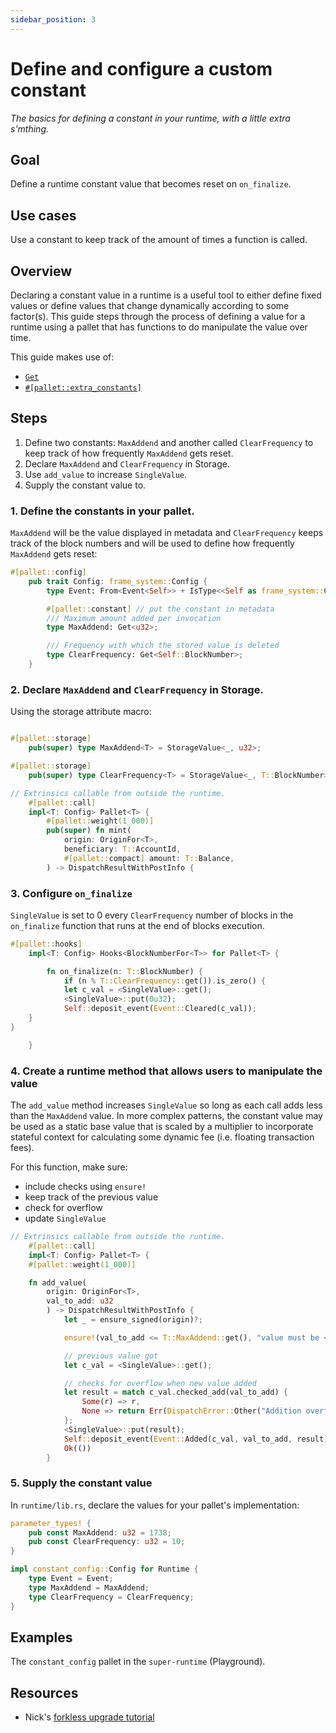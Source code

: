```yaml
---
sidebar_position: 3
---
```


# Define and configure a custom constant

_The basics for defining a constant in your runtime, with a little extra s'mthing._

## Goal

Define a runtime constant value that becomes reset on `on_finalize`.

## Use cases

Use a constant to keep track of the amount of times a function is called.

## Overview

Declaring a constant value in a runtime is a useful tool to either define fixed values or define values that change dynamically according to some factor(s). This guide steps through the process of defining a value for a runtime using a pallet that has functions to do manipulate the value over time.

This guide makes use of:

- [`Get`](https://substrate.dev/rustdocs/v3.0.0/frame_support/traits/trait.Get.html)
- [`#[pallet::extra_constants]`](https://crates.parity.io/frame_support/attr.pallet.html#extra-constants-palletextra_constants-optional)

## Steps

1. Define two constants: `MaxAddend` and another called `ClearFrequency` to keep track of how frequently `MaxAddend` gets reset.
2. Declare `MaxAddend` and `ClearFrequency` in Storage.
3. Use `add_value` to increase `SingleValue`.
4. Supply the constant value to.

### 1. Define the constants in your pallet.

`MaxAddend` will be the value displayed in metadata and `ClearFrequency` keeps track of the block numbers and will be used to define how frequently `MaxAddend` gets reset:

```rust
#[pallet::config]
	pub trait Config: frame_system::Config {
        type Event: From<Event<Self>> + IsType<<Self as frame_system::Config>::Event>;

		#[pallet::constant] // put the constant in metadata
        /// Maximum amount added per invocation
        type MaxAddend: Get<u32>;

        /// Frequency with which the stored value is deleted
        type ClearFrequency: Get<Self::BlockNumber>;
	}
```

### 2. Declare `MaxAddend` and `ClearFrequency` in Storage.

Using the storage attribute macro:

```rust

#[pallet::storage]
	pub(super) type MaxAddend<T> = StorageValue<_, u32>;

#[pallet::storage]
	pub(super) type ClearFrequency<T> = StorageValue<_, T::BlockNumber>;

```

```rust
// Extrinsics callable from outside the runtime.
	#[pallet::call]
	impl<T: Config> Pallet<T> {
		#[pallet::weight(1_000)]
		pub(super) fn mint(
			origin: OriginFor<T>,
			beneficiary: T::AccountId,
			#[pallet::compact] amount: T::Balance,
		) -> DispatchResultWithPostInfo {
```

### 3. Configure `on_finalize`

`SingleValue` is set to 0 every `ClearFrequency` number of blocks in the `on_finalize` function that runs at the end of blocks execution.

```rust
#[pallet::hooks]
	impl<T: Config> Hooks<BlockNumberFor<T>> for Pallet<T> {

        fn on_finalize(n: T::BlockNumber) {
            if (n % T::ClearFrequency::get()).is_zero() {
            let c_val = <SingleValue>::get();
            <SingleValue>::put(0u32);
            Self::deposit_event(Event::Cleared(c_val));
    }
}

	}

```

### 4. Create a runtime method that allows users to manipulate the value

The `add_value` method increases `SingleValue` so long as each call adds less than the `MaxAddend` value. In more complex patterns, the constant value may be used as a static base value that is scaled by a multiplier to incorporate stateful context for calculating some dynamic fee (i.e. floating transaction fees).

For this function, make sure:

- include checks using `ensure!`
- keep track of the previous value
- check for overflow
- update `SingleValue`

```rust
// Extrinsics callable from outside the runtime.
	#[pallet::call]
	impl<T: Config> Pallet<T> {
    #[pallet::weight(1_000)]

    fn add_value(
        origin: OriginFor<T>,
        val_to_add: u32
        ) -> DispatchResultWithPostInfo {
            let _ = ensure_signed(origin)?;

            ensure!(val_to_add <= T::MaxAddend::get(), "value must be <= maximum add amount constant");

            // previous value got
            let c_val = <SingleValue>::get();

            // checks for overflow when new value added
            let result = match c_val.checked_add(val_to_add) {
                Some(r) => r,
                None => return Err(DispatchError::Other("Addition overflowed")),
            };
            <SingleValue>::put(result);
            Self::deposit_event(Event::Added(c_val, val_to_add, result));
            Ok(())
        }
```

### 5. Supply the constant value

In `runtime/lib.rs`, declare the values for your pallet's implementation:

```rust
parameter_types! {
    pub const MaxAddend: u32 = 1738;
    pub const ClearFrequency: u32 = 10;
}

impl constant_config::Config for Runtime {
    type Event = Event;
    type MaxAddend = MaxAddend;
    type ClearFrequency = ClearFrequency;
}
```

## Examples

The `constant_config` pallet in the `super-runtime` (Playground).

## Resources

- Nick's [forkless upgrade tutorial](https://substrate.dev/docs/en/tutorials/forkless-upgrade/)
